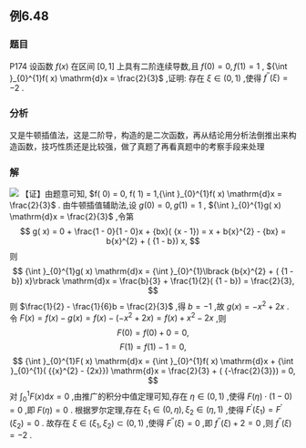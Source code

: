 ## 例6.48
### 题目
P174 设函数 $f( x)$ 在区间 $\lbrack {0,1}\rbrack$ 上具有二阶连续导数,且 $f( 0) = 0, f( 1) = 1$ ,
${\int }_{0}^{1}f( x) \mathrm{d}x = \frac{2}{3}$ ,证明: 存在 $\xi \in ( {0,1})$ ,使得 ${f}^{\prime \prime }( \xi ) = - 2$ .
### 分析
又是牛顿插值法，这是二阶导，构造的是二次函数，再从结论用分析法倒推出来构造函数，技巧性质还是比较强，做了真题了再看真题中的考察手段来处理
### 解
![](https://img.hwenyi.live/202410101331461.webp)
【证】由题意可知, $f( 0) = 0, f( 1) = 1,{\int }_{0}^{1}f( x) \mathrm{d}x = \frac{2}{3}$ . 由牛顿插值辅助法,设 $g( 0) = 0, g( 1) = 1$ , ${\int }_{0}^{1}g( x) \mathrm{d}x = \frac{2}{3}$ ,令第
$$
g( x) = 0 + \frac{1 - 0}{1 - 0}x + {bx}( {x - 1}) = x + b{x}^{2} - {bx} = b{x}^{2} + ( {1 - b}) x,
$$
则
$$
{\int }_{0}^{1}g( x) \mathrm{d}x = {\int }_{0}^{1}\lbrack {b{x}^{2} + ( {1 - b}) x}\rbrack \mathrm{d}x = \frac{b}{3} + \frac{1}{2}( {1 - b}) = \frac{2}{3},
$$
则 $\frac{1}{2} - \frac{1}{6}b = \frac{2}{3}$ ,得 $b = - 1$ ,故 $g( x) = - {x}^{2} + {2x}$ .
令 $F( x) = f( x) - g( x) = f( x) - ( {-{x}^{2} + {2x}}) = f( x) + {x}^{2} - {2x}$ ,则
$$
F( 0) = f( 0) + 0 = 0,
$$
$$
F( 1) = f( 1) - 1 = 0,
$$
$$
{\int }_{0}^{1}F( x) \mathrm{d}x = {\int }_{0}^{1}f( x) \mathrm{d}x + {\int }_{0}^{1}( {{x}^{2} - {2x}}) \mathrm{d}x = \frac{2}{3} + ( {-\frac{2}{3}}) = 0,
$$
对 ${\int }_{0}^{1}F( x) \mathrm{d}x = 0$ ,由推广的积分中值定理可知,存在 $\eta \in ( {0,1})$ ,使得 $F( \eta ) \cdot ( {1 - 0}) = 0$ ,即 $F( \eta ) = 0$ .
根据罗尔定理,存在 ${\xi }_{1} \in ( {0,\eta }) ,{\xi }_{2} \in ( {\eta ,1})$ ,使得 ${F}^{\prime }( {\xi }_{1}) = {F}^{\prime }( {\xi }_{2}) = 0$ .
故存在 $\xi \in ( {{\xi }_{1},{\xi }_{2}}) \subset ( {0,1})$ ,使得 ${F}^{\prime \prime }( \xi ) = 0$ ,即 ${f}^{\prime \prime }( \xi ) + 2 = 0$ ,则 ${f}^{\prime \prime }( \xi ) = - 2$ .
